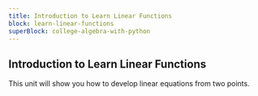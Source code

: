 ```yaml
---
title: Introduction to Learn Linear Functions
block: learn-linear-functions
superBlock: college-algebra-with-python
---
```


## Introduction to Learn Linear Functions

This unit will show you how to develop linear equations from two points.
